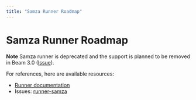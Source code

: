 ```yaml
---
title: "Samza Runner Roadmap"
---
```

<!--
Licensed under the Apache License, Version 2.0 (the "License");
you may not use this file except in compliance with the License.
You may obtain a copy of the License at

http://www.apache.org/licenses/LICENSE-2.0

Unless required by applicable law or agreed to in writing, software
distributed under the License is distributed on an "AS IS" BASIS,
WITHOUT WARRANTIES OR CONDITIONS OF ANY KIND, either express or implied.
See the License for the specific language governing permissions and
limitations under the License.
-->

# Samza Runner Roadmap

**Note** Samza runner is deprecated and the support is planned to be removed in Beam 3.0 ([Issue](https://github.com/apache/beam/issues/35448)).

For references, here are available resources:

 - [Runner documentation](/documentation/runners/samza)
 - Issues: [runner-samza](https://github.com/apache/beam/issues?q=is%3Aopen+is%3Aissue+label%3Arunner-samza)
